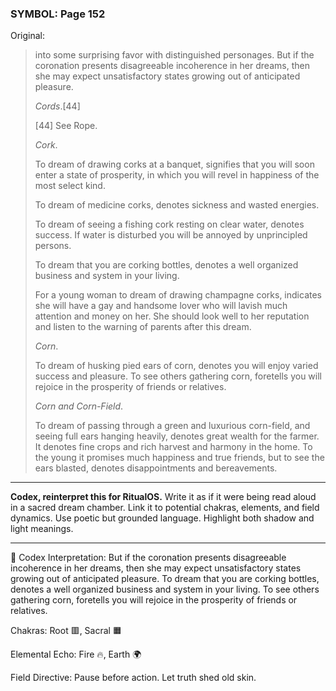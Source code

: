 ### SYMBOL: Page 152

Original:
> into some surprising favor with distinguished personages.
> But if the coronation presents disagreeable incoherence in
> her dreams, then she may expect unsatisfactory states growing
> out of anticipated pleasure.
> 
> 
> _Cords_.[44]
> 
> 
> 
> [44] See Rope.
> 
> 
> _Cork_.
> 
> 
> To dream of drawing corks at a banquet, signifies that you will soon
> enter a state of prosperity, in which you will revel in happiness
> of the most select kind.
> 
> 
> To dream of medicine corks, denotes sickness and wasted energies.
> 
> 
> To dream of seeing a fishing cork resting on clear water, denotes success.
> If water is disturbed you will be annoyed by unprincipled persons.
> 
> 
> To dream that you are corking bottles, denotes a well organized
> business and system in your living.
> 
> 
> For a young woman to dream of drawing champagne corks, indicates she will have
> a gay and handsome lover who will lavish much attention and money on her.
> She should look well to her reputation and listen to the warning of parents
> after this dream.
> 
> 
> _Corn_.
> 
> 
> To dream of husking pied ears of corn, denotes you will enjoy varied
> success and pleasure. To see others gathering corn, foretells you
> will rejoice in the prosperity of friends or relatives.
> 
> 
> _Corn and Corn-Field_.
> 
> 
> To dream of passing through a green and luxurious corn-field, and seeing
> full ears hanging heavily, denotes great wealth for the farmer.
> It denotes fine crops and rich harvest and harmony in the home.
> To the young it promises much happiness and true friends, but to see
> the ears blasted, denotes disappointments and bereavements.

---

**Codex, reinterpret this for RitualOS.**
Write it as if it were being read aloud in a sacred dream chamber.
Link it to potential chakras, elements, and field dynamics.
Use poetic but grounded language.
Highlight both shadow and light meanings.

---

🔁 Codex Interpretation:
But if the coronation presents disagreeable incoherence in her dreams, then she may expect unsatisfactory states growing out of anticipated pleasure. To dream that you are corking bottles, denotes a well organized business and system in your living. To see others gathering corn, foretells you will rejoice in the prosperity of friends or relatives.

Chakras: Root 🟥, Sacral 🟧

Elemental Echo: Fire 🔥, Earth 🌍

Field Directive: Pause before action. Let truth shed old skin.
